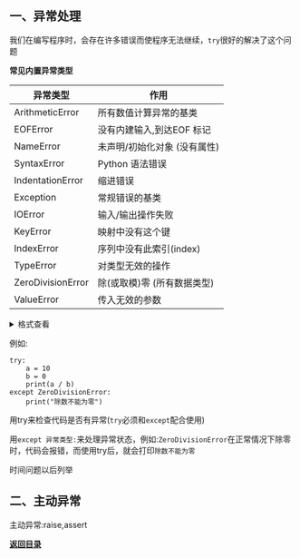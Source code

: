 ## 一、异常处理

我们在编写程序时，会存在许多错误而使程序无法继续，`try`很好的解决了这个问题

**常见内置异常类型**

|异常类型|作用
|--------|----
|ArithmeticError|所有数值计算异常的基类
|EOFError|没有内建输入,到达EOF 标记
|NameError|未声明/初始化对象 (没有属性)
|SyntaxError|Python 语法错误
|IndentationError|	缩进错误
|Exception|常规错误的基类
|IOError|	输入/输出操作失败
|KeyError|	映射中没有这个键
|IndexError|序列中没有此索引(index)
|TypeError|	对类型无效的操作
|ZeroDivisionError|	除(或取模)零 (所有数据类型)
|ValueError|传入无效的参数

<details><summary>格式查看</summary>
<pre><code>try:
    可能异常的代码
except 异常类型A:
    处理异常代码A
except 异常类型B:
    处理异常代码B
...
except:
    前面未捕抓到的异常
else:
    未发生异常处理的代码，可选择写不写
finally:
    无论如何都要执行的代码，可选择写不写
</code></pre>
</details>

例如:
```
try:
    a = 10
    b = 0
    print(a / b)
except ZeroDivisionError:
    print("除数不能为零")
```
用try来检查代码是否有异常(`try`必须和`except`配合使用)

用`except 异常类型:`来处理异常状态，例如:`ZeroDivisionError`在正常情况下除零时，代码会报错，而使用try后，就会打印`除数不能为零`

时间问题以后列举

## 二、主动异常

主动异常:raise,assert

**[返回目录](https://github.com/3114aaa/Python-directory)**
